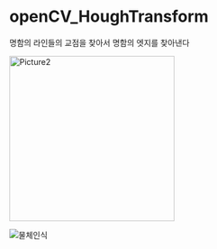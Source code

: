 # openCV_HoughTransform

명함의 라인들의 교점을 찾아서 명함의 엣지를 찾아낸다 

<img width="293" alt="Picture2" src="https://user-images.githubusercontent.com/72914519/114187702-4017d000-9983-11eb-9514-b2e403b8418d.png">



![물체인식](https://user-images.githubusercontent.com/72914519/114187708-4312c080-9983-11eb-9035-c105ae002730.PNG)
